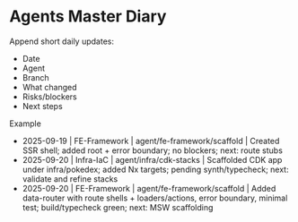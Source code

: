 # Agents Master Diary

Append short daily updates:
- Date
- Agent
- Branch
- What changed
- Risks/blockers
- Next steps

Example
- 2025-09-19 | FE-Framework | agent/fe-framework/scaffold | Created SSR shell; added root + error boundary; no blockers; next: route stubs
 - 2025-09-20 | Infra-IaC | agent/infra/cdk-stacks | Scaffolded CDK app under infra/pokedex; added Nx targets; pending synth/typecheck; next: validate and refine stacks
 - 2025-09-20 | FE-Framework | agent/fe-framework/scaffold | Added data-router with route shells + loaders/actions, error boundary, minimal test; build/typecheck green; next: MSW scaffolding
